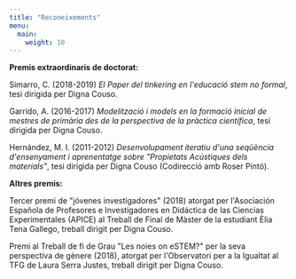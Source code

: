 ```yaml
---
title: "Reconeixements"
menu:
  main:
    weight: 10
---
```

**Premis extraordinaris de doctorat:**

Simarro, C. (2018-2019) *El Paper del tinkering en l\'educació stem no
formal*, tesi dirigida per Digna Couso.

Garrido, A. (2016-2017) *Modelització i models en la formació inicial de
mestres de primària des de la perspectiva de la pràctica científica*,
tesi dirigida per Digna Couso.

Hernández, M. I. (2011-2012) *Desenvolupament iteratiu d'una seqüència
d'ensenyament i aprenentatge sobre "Propietats Acústiques dels
materials"*, tesi dirigida per Digna Couso (Codirecció amb Roser Pintó).



**Altres premis:**

Tercer premi de "jóvenes investigadores" (2018) atorgat per l'Asociación
Española de Profesores e Investigadores en Didáctica de las Ciencias
Experimentales (APICE) al Treball de Final de Màster de la estudiant
Èlia Tena Gallego, treball dirigit per Digna Couso.

Premi al Treball de fi de Grau \"Les noies on eSTEM?\" per la seva
perspectiva de gènere (2018), atorgat per l\'Observatori per a la
Igualtat al TFG de Laura Serra Justes, treball dirigit per Digna Couso.
